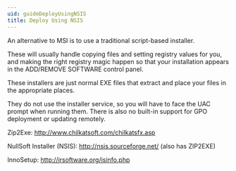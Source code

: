 ```yaml
---
uid: guideDeployUsingNSIS
title: Deploy Using NSIS
---
```


An alternative to MSI is to use a traditional script-based installer.

These will usually handle copying files and setting registry values for you, and making the right registry magic happen so that your installation appears in the ADD/REMOVE SOFTWARE control panel.



These installers are just normal EXE files that extract and place your files in the appropriate places.

They do not use the installer service, so you will have to face the UAC prompt when running them. There is also no built-in support for GPO deployment or updating remotely.



Zip2Exe: <http://www.chilkatsoft.com/chilkatsfx.asp>

NullSoft Installer (NSIS): <http://nsis.sourceforge.net/> (also has ZIP2EXE)

InnoSetup: <http://jrsoftware.org/isinfo.php>